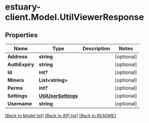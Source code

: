 # estuary-client.Model.UtilViewerResponse
## Properties

Name | Type | Description | Notes
------------ | ------------- | ------------- | -------------
**Address** | **string** |  | [optional] 
**AuthExpiry** | **string** |  | [optional] 
**Id** | **int?** |  | [optional] 
**Miners** | **List&lt;string&gt;** |  | [optional] 
**Perms** | **int?** |  | [optional] 
**Settings** | [**UtilUserSettings**](UtilUserSettings.md) |  | [optional] 
**Username** | **string** |  | [optional] 

[[Back to Model list]](../README.md#documentation-for-models) [[Back to API list]](../README.md#documentation-for-api-endpoints) [[Back to README]](../README.md)

